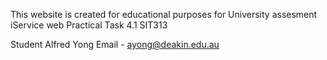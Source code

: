 This website is created for educational purposes for University assesment 
iService web Practical Task 4.1 SIT313

Student Alfred Yong
Email - ayong@deakin.edu.au
